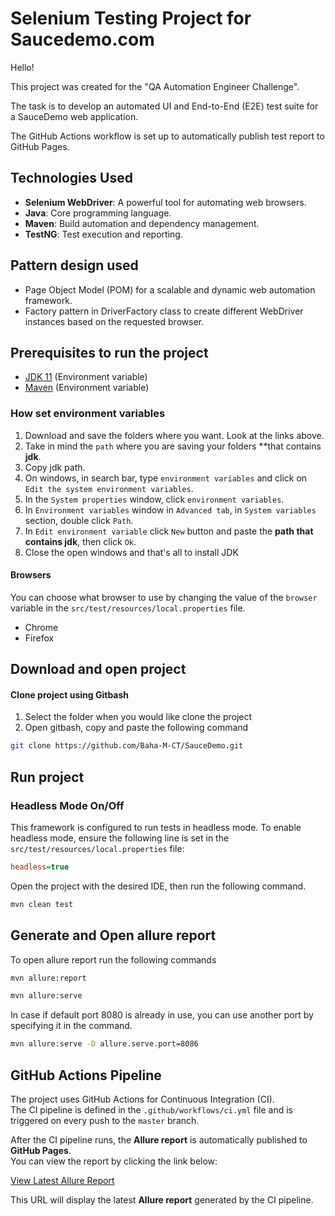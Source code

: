 # Selenium Testing Project for Saucedemo.com

Hello!

This project was created for the "QA Automation Engineer Challenge". 

The task is to develop an automated UI and End-to-End (E2E) test suite for a SauceDemo web application.

The GitHub Actions workflow is set up to automatically publish test report to GitHub Pages.

## Technologies Used

- **Selenium WebDriver**: A powerful tool for automating web browsers.
- **Java**: Core programming language.
- **Maven**: Build automation and dependency management.
- **TestNG**: Test execution and reporting.

## Pattern design used

- Page Object Model (POM) for a scalable and dynamic web automation framework.
- Factory pattern in DriverFactory class to create different WebDriver instances based on the requested browser.

## Prerequisites to run the project

- [JDK 11](https://www.oracle.com/co/java/technologies/javase/jdk11-archive-downloads.html) (Environment variable)
- [Maven](https://maven.apache.org/download.cgi) (Environment variable)


### How set environment variables

1. Download and save the folders where you want. Look at the links above.
2. Take in mind the `path` where you are saving your folders **that contains **jdk**.
3. Copy jdk path.
4. On windows, in search bar, type `environment variables` and click on `Edit the system environment variables`.
5. In the `System properties` window, click `environment variables`.
6. In `Environment variables` window in `Advanced tab`, in `System variables` section, double click `Path`.
7. In `Edit environment variable` click `New` button and paste the **path that contains jdk**, then click `Ok`.
8. Close the open windows and that's all to install JDK

#### Browsers
You can choose what browser to use by changing the value of the `browser` variable in the `src/test/resources/local.properties` file.

- Chrome
- Firefox

## Download and open project


#### Clone project using Gitbash

1. Select the folder when you would like clone the project
2. Open gitbash, copy and paste the following command

```bash
git clone https://github.com/Baha-M-CT/SauceDemo.git 
```

## Run project

### Headless Mode On/Off

This framework is configured to run tests in headless mode. 
To enable headless mode, ensure the following line is set in the `src/test/resources/local.properties` file:


```ini
headless=true
```

Open the project with the desired IDE, then run the following command.

```bash
mvn clean test
```

## Generate and Open allure report

To open allure report run the following commands

```bash
mvn allure:report 
```
```bash
mvn allure:serve
```

In case if default port 8080 is already in use, you can use another port by specifying it in the command.

```bash
mvn allure:serve -D allure.serve.port=8086
```

## GitHub Actions Pipeline
The project uses GitHub Actions for Continuous Integration (CI).  
The CI pipeline is defined in the `.github/workflows/ci.yml` file and is triggered on every push to the `master` branch.

After the CI pipeline runs, the **Allure report** is automatically published to **GitHub Pages**.  
You can view the report by clicking the link below:

[View Latest Allure Report](https://baha-m-ct.github.io/SauceDemo/)

This URL will display the latest **Allure report** generated by the CI pipeline.